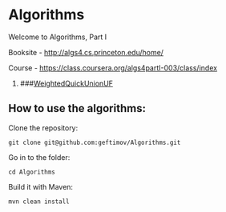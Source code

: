 Algorithms
==========

Welcome to Algorithms, Part I

Booksite - http://algs4.cs.princeton.edu/home/

Course   - https://class.coursera.org/algs4partI-003/class/index


1. ###[WeightedQuickUnionUF](https://github.com/geftimov/Algorithms/tree/master/readme/QuickUnion.md)



How to use the algorithms:
--------------------------

Clone the repository:
```
git clone git@github.com:geftimov/Algorithms.git
```
Go in to the folder:
```
cd Algorithms
```
Build it with Maven:
```
mvn clean install
```
